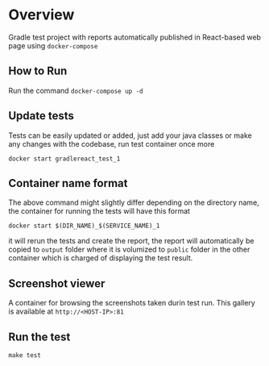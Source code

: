 # Overview

Gradle test project with reports automatically published in React-based web page using
`docker-compose`

## How to Run

Run the command `docker-compose up -d`

## Update tests

Tests can be easily updated or added, just add your java classes or make any changes with the codebase, run test container once more

`docker start gradlereact_test_1`

## Container name format

The above command might slightly differ depending on the directory name, the container for running the tests will have this format

`docker start $(DIR_NAME)_$(SERVICE_NAME)_1`

it will rerun the tests and create the report, the report will automatically be copied to `output` folder where it is volumized to `public` folder in the other container which is charged of displaying the test result.

## Screenshot viewer

A container for browsing the screenshots taken durin test run. This gallery is available at `http://<HOST-IP>:81`

## Run the test

`make test`
